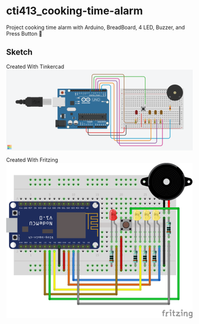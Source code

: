 # cti413_cooking-time-alarm
Project cooking time alarm with Arduino, BreadBoard, 4 LED, Buzzer, and Press Button 🤖

## Sketch
Created With Tinkercad
<img src="https://raw.githubusercontent.com/bydzen/Cti413_cooking-time-alarm/main/sketch/cookingTimeAlarm.png" width="550" />

Created With Fritzing
<img src="https://raw.githubusercontent.com/bydzen/Cti413_cooking-time-alarm/main/sketch/fritzing-CTA.png" width="550" />
